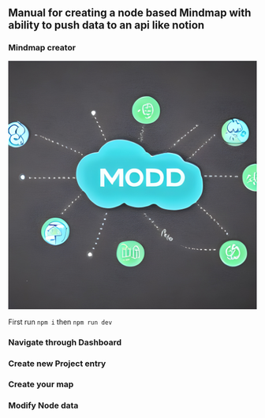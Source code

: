 ## Manual for creating a node based Mindmap with ability to push data to an api like notion

### Mindmap creator

![image](/public/images/map_bg_color.jpeg)

First run `npm i` then `npm run dev`

### Navigate through Dashboard

### Create new Project entry

### Create your map

### Modify Node data

###

